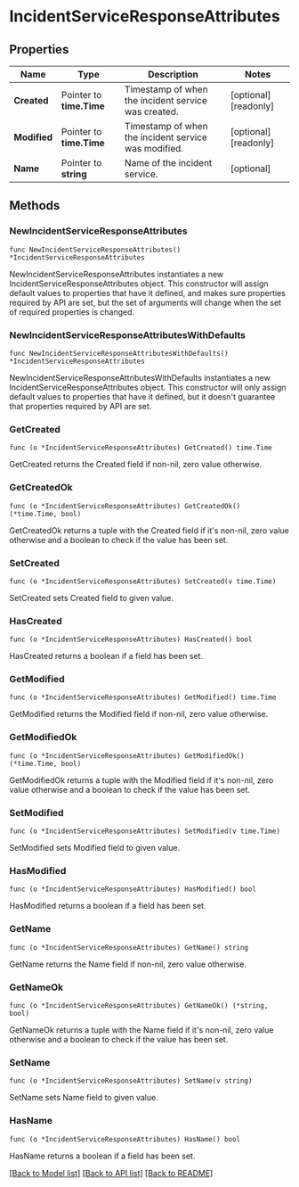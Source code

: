 # IncidentServiceResponseAttributes

## Properties

Name | Type | Description | Notes
---- | ---- | ----------- | ------
**Created** | Pointer to **time.Time** | Timestamp of when the incident service was created. | [optional] [readonly] 
**Modified** | Pointer to **time.Time** | Timestamp of when the incident service was modified. | [optional] [readonly] 
**Name** | Pointer to **string** | Name of the incident service. | [optional] 

## Methods

### NewIncidentServiceResponseAttributes

`func NewIncidentServiceResponseAttributes() *IncidentServiceResponseAttributes`

NewIncidentServiceResponseAttributes instantiates a new IncidentServiceResponseAttributes object.
This constructor will assign default values to properties that have it defined,
and makes sure properties required by API are set, but the set of arguments
will change when the set of required properties is changed.

### NewIncidentServiceResponseAttributesWithDefaults

`func NewIncidentServiceResponseAttributesWithDefaults() *IncidentServiceResponseAttributes`

NewIncidentServiceResponseAttributesWithDefaults instantiates a new IncidentServiceResponseAttributes object.
This constructor will only assign default values to properties that have it defined,
but it doesn't guarantee that properties required by API are set.

### GetCreated

`func (o *IncidentServiceResponseAttributes) GetCreated() time.Time`

GetCreated returns the Created field if non-nil, zero value otherwise.

### GetCreatedOk

`func (o *IncidentServiceResponseAttributes) GetCreatedOk() (*time.Time, bool)`

GetCreatedOk returns a tuple with the Created field if it's non-nil, zero value otherwise
and a boolean to check if the value has been set.

### SetCreated

`func (o *IncidentServiceResponseAttributes) SetCreated(v time.Time)`

SetCreated sets Created field to given value.

### HasCreated

`func (o *IncidentServiceResponseAttributes) HasCreated() bool`

HasCreated returns a boolean if a field has been set.

### GetModified

`func (o *IncidentServiceResponseAttributes) GetModified() time.Time`

GetModified returns the Modified field if non-nil, zero value otherwise.

### GetModifiedOk

`func (o *IncidentServiceResponseAttributes) GetModifiedOk() (*time.Time, bool)`

GetModifiedOk returns a tuple with the Modified field if it's non-nil, zero value otherwise
and a boolean to check if the value has been set.

### SetModified

`func (o *IncidentServiceResponseAttributes) SetModified(v time.Time)`

SetModified sets Modified field to given value.

### HasModified

`func (o *IncidentServiceResponseAttributes) HasModified() bool`

HasModified returns a boolean if a field has been set.

### GetName

`func (o *IncidentServiceResponseAttributes) GetName() string`

GetName returns the Name field if non-nil, zero value otherwise.

### GetNameOk

`func (o *IncidentServiceResponseAttributes) GetNameOk() (*string, bool)`

GetNameOk returns a tuple with the Name field if it's non-nil, zero value otherwise
and a boolean to check if the value has been set.

### SetName

`func (o *IncidentServiceResponseAttributes) SetName(v string)`

SetName sets Name field to given value.

### HasName

`func (o *IncidentServiceResponseAttributes) HasName() bool`

HasName returns a boolean if a field has been set.


[[Back to Model list]](../README.md#documentation-for-models) [[Back to API list]](../README.md#documentation-for-api-endpoints) [[Back to README]](../README.md)


